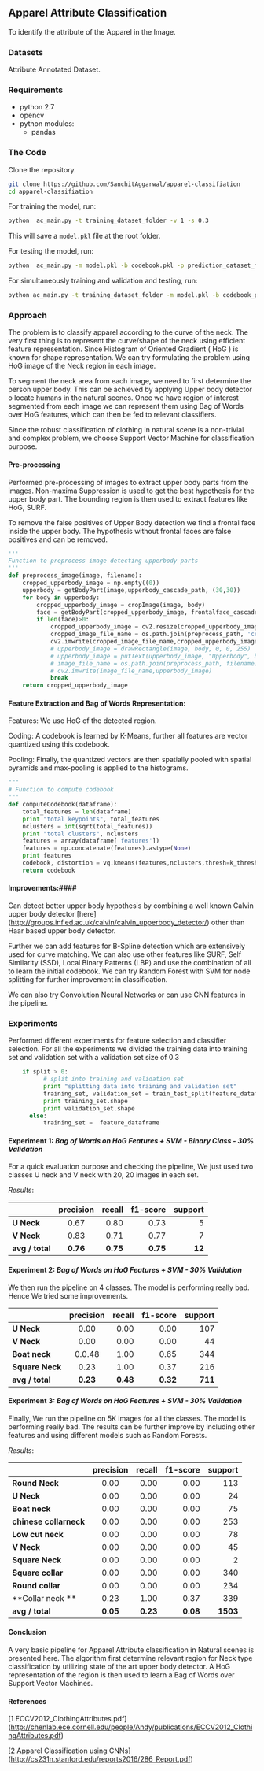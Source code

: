 ## **Apparel Attribute Classification** ##

To identify the attribute of the Apparel in the Image.

### Datasets ###
Attribute Annotated Dataset.


### Requirements ###

 - python 2.7
 - opencv
 - python modules:
	 - pandas

### The Code ###
Clone the repository.

``` sh
git clone https://github.com/SanchitAggarwal/apparel-classifiation
cd apparel-classifiation
```

For training the model, run:
``` sh
python  ac_main.py -t training_dataset_folder -v 1 -s 0.3
```

This will save a `model.pkl` file at the root folder.

For testing the model, run:
``` sh
python  ac_main.py -m model.pkl -b codebook.pkl -p prediction_dataset_folder
```

For simultaneously training and validation and testing, run:
``` sh
python ac_main.py -t training_dataset_folder -m model.pkl -b codebook_path -p prediction_dataset_folder -v 1 -s 0.3
```

### Approach ###
The problem is to classify apparel according to the curve of the neck. The very first thing is to represent the curve/shape of the neck using efficient feature representation. Since Histogram of Oriented Gradient ( HoG ) is known for shape representation. We can try formulating the problem using HoG image of the Neck region in each image.

To segment the neck area from each image, we need to first determine the person upper body. This can be achieved by applying Upper body detector o locate humans in the natural scenes. Once we have region of interest segmented from each image we can represent them using Bag of Words over HoG features, which can then be fed to relevant classifiers.

Since the robust classification of clothing in natural scene is a non-trivial and complex problem, we choose Support Vector Machine for classification purpose.

#### Pre-processing ####
Performed pre-processing of images to extract upper body parts from the images. Non-maxima Suppression is used to get the best hypothesis for the upper body part. The bounding region is then used to extract features like HoG, SURF.

To remove the false positives of Upper Body detection we find a frontal face inside the upper body. The hypothesis without frontal faces are false positives and can be removed.

``` python
'''
Function to preprocess image detecting upperbody parts
'''
def preprocess_image(image, filename):
    cropped_upperbody_image = np.empty((0))
    upperbody = getBodyPart(image,upperbody_cascade_path, (30,30))
    for body in upperbody:
        cropped_upperbody_image = cropImage(image, body)
        face = getBodyPart(cropped_upperbody_image, frontalface_cascade_path, (30,30))
        if len(face)>0:
            cropped_upperbody_image = cv2.resize(cropped_upperbody_image, size)
            cropped_image_file_name = os.path.join(preprocess_path, 'cropped_'+ filename)
            cv2.imwrite(cropped_image_file_name,cropped_upperbody_image)
            # upperbody_image = drawRectangle(image, body, 0, 0, 255)
            # upperbody_image = putText(upperbody_image, "Upperbody", body[0], body[1],0,255,0)
            # image_file_name = os.path.join(preprocess_path, filename)
            # cv2.imwrite(image_file_name,upperbody_image)
            break
    return cropped_upperbody_image
```

#### Feature Extraction and Bag of Words Representation: ####
Features: We use HoG of the detected region.

Coding: A codebook is learned by K-Means, further all features are vector quantized using this codebook.

Pooling: Finally, the quantized vectors are then spatially pooled with spatial pyramids and max-pooling is applied to the histograms.

``` python
"""
# Function to compute codebook
"""
def computeCodebook(dataframe):
    total_features = len(dataframe)
    print "total keypoints", total_features
    nclusters = int(sqrt(total_features))
    print "total clusters", nclusters
    features = array(dataframe['features'])
    features = np.concatenate(features).astype(None)
    print features
    codebook, distortion = vq.kmeans(features,nclusters,thresh=k_thresh)
    return codebook
```

#### Improvements:####
Can detect better upper body hypothesis by combining a well known Calvin upper body detector [here] (http://groups.inf.ed.ac.uk/calvin/calvin_upperbody_detector/) other than Haar based upper body detector.

Further we can add features for B-Spline detection which are extensively used for curve matching.
We can also use other features like SURF, Self Similarity (SSD), Local Binary Patterns (LBP) and use the combination of all to learn the initial codebook.
We can try Random Forest with SVM for node splitting for further improvement in classification.

We can also try Convolution Neural Networks or can use CNN features in the pipeline.


### Experiments ###
Performed different experiments for feature selection and classifier selection. For all the experiments we divided the training data into training set and validation set with a validation set size of 0.3

``` python
    if split > 0:
          # split into training and validation set
          print "splitting data into training and validation set"
          training_set, validation_set = train_test_split(feature_dataframe, test_size = split)
          print training_set.shape
          print validation_set.shape
      else:
          training_set =  feature_dataframe

```

#### **Experiment 1:** *Bag of Words on HoG Features + SVM - Binary Class - 30% Validation* ####
For a quick evaluation purpose and checking the pipeline, We just used two classes U neck and V neck with 20, 20 images in each set.

*Results*:

|               |precision|  recall|  f1-score|  support|
| ------------- |:-------:| ------:| --------:|--------:|
|**U Neck**   |  0.67        |0.80        | 0.73         |5|
|**V Neck**   |0.83     | 0.71         | 0.77      |7|
|**avg / total**|**0.76**      |**0.75**      |**0.75**      |**12**|

#### **Experiment 2:** *Bag of Words on HoG Features  + SVM - 30% Validation* ####
We then run the pipeline on 4 classes. The model is performing really bad. Hence We tried some improvements.

|                      |precision|  recall|  f1-score|  support|
| -------------        |:-------:| ------:| --------:|--------:|
|**U Neck**            |  0.00     |0.00    | 0.00     |107        |
|**V Neck**            |  0.00     |0.00    | 0.00     |44        |
|**Boat neck**         |  0.0.48   |1.00    | 0.65     |344        |
|**Square Neck**       |  0.23     |1.00    | 0.37     |216        |
|**avg / total**       |**0.23**   |**0.48**|**0.32**  |**711**   |


#### **Experiment 3:** *Bag of Words on HoG Features + SVM - 30% Validation* ####
Finally, We run the pipeline on 5K images for all the classes. The model is performing really bad.
The results can be further improve by including other features and using different models such as Random Forests.

*Results*:

|                      |precision|  recall|  f1-score|  support|
| -------------        |:-------:| ------:| --------:|--------:|
|**Round Neck**        |  0.00     |0.00    | 0.00     |113        |
|**U Neck**            |  0.00     |0.00    | 0.00     |24        |
|**Boat neck**         |  0.00     |0.00    | 0.00     |75        |
|**chinese collarneck**|  0.00     |0.00    | 0.00     |253        |
|**Low cut neck**      |  0.00     |0.00    | 0.00     |78        |
|**V Neck**            |  0.00     |0.00    | 0.00     |45        |
|**Square Neck**       |  0.00     |0.00    | 0.00     |2        |
|**Square collar**     |  0.00     |0.00    | 0.00     |340        |
|**Round collar**      |  0.00     |0.00    | 0.00     |234        |
|**Collar neck **      |  0.23     |1.00    | 0.37     |339        |
|**avg / total**       |**0.05**   |**0.23**|**0.08**  |**1503**   |



#### **Conclusion** ###
A very basic pipeline for Apparel Attribute classification in Natural scenes is presented here. The algorithm first determine relevant region for Neck type classification by utilizing state of the art upper body detector. A HoG representation of the region is then used to learn a Bag of Words over Support Vector Machines.

#### **References** ###
[1 ECCV2012_ClothingAttributes.pdf] (http://chenlab.ece.cornell.edu/people/Andy/publications/ECCV2012_ClothingAttributes.pdf)

[2 Apparel Classification using CNNs] (http://cs231n.stanford.edu/reports2016/286_Report.pdf)
